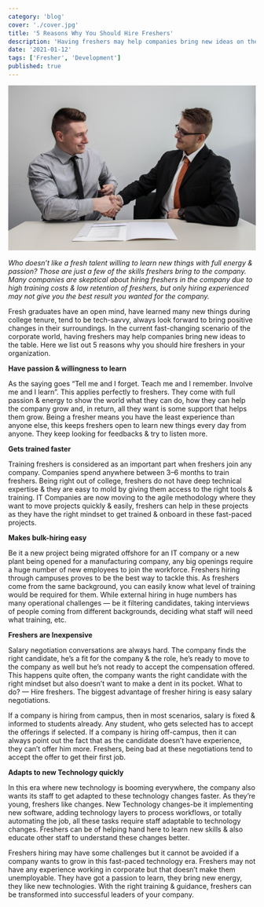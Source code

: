 ```yaml
---
category: 'blog'
cover: './cover.jpg'
title: '5 Reasons Why You Should Hire Freshers'
description: 'Having freshers may help companies bring new ideas on the table.'
date: '2021-01-12'
tags: ['Fresher', 'Development']
published: true
---
```


![5-reasons-why-you-should-hire-freshers](./cover.jpg)

_Who doesn’t like a fresh talent willing to learn new things with full energy & passion? Those are just a few of the skills freshers bring to the company. Many companies are skeptical about hiring freshers in the company due to high training costs & low retention of freshers, but only hiring experienced may not give you the best result you wanted for the company._

Fresh graduates have an open mind, have learned many new things during college tenure, tend to be tech-savvy, always look forward to bring positive changes in their surroundings. In the current fast-changing scenario of the corporate world, having freshers may help companies bring new ideas to the table. Here we list out 5 reasons why you should hire freshers in your organization.

**Have passion & willingness to learn**

As the saying goes “Tell me and I forget. Teach me and I remember. Involve me and I learn”. This applies perfectly to freshers. They come with full passion & energy to show the world what they can do, how they can help the company grow and, in return, all they want is some support that helps them grow. Being a fresher means you have the least experience than anyone else, this keeps freshers open to learn new things every day from anyone. They keep looking for feedbacks & try to listen more.

**Gets trained faster**

Training freshers is considered as an important part when freshers join any company. Companies spend anywhere between 3–6 months to train freshers. Being right out of college, freshers do not have deep technical expertise & they are easy to mold by giving them access to the right tools & training. IT Companies are now moving to the agile methodology where they want to move projects quickly & easily, freshers can help in these projects as they have the right mindset to get trained & onboard in these fast-paced projects.

**Makes bulk-hiring easy**

Be it a new project being migrated offshore for an IT company or a new plant being opened for a manufacturing company, any big openings require a huge number of new employees to join the workforce. Freshers hiring through campuses proves to be the best way to tackle this. As freshers come from the same background, you can easily know what level of training would be required for them. While external hiring in huge numbers has many operational challenges — be it filtering candidates, taking interviews of people coming from different backgrounds, deciding what staff will need what training, etc.

**Freshers are Inexpensive**

Salary negotiation conversations are always hard. The company finds the right candidate, he’s a fit for the company & the role, he’s ready to move to the company as well but he’s not ready to accept the compensation offered. This happens quite often, the company wants the right candidate with the right mindset but also doesn’t want to make a dent in its pocket. What to do? — Hire freshers. The biggest advantage of fresher hiring is easy salary negotiations.

If a company is hiring from campus, then in most scenarios, salary is fixed & informed to students already. Any student, who gets selected has to accept the offerings if selected. If a company is hiring off-campus, then it can always point out the fact that as the candidate doesn’t have experience, they can’t offer him more. Freshers, being bad at these negotiations tend to accept the offer to get their first job.

**Adapts to new Technology quickly**

In this era where new technology is booming everywhere, the company also wants its staff to get adapted to these technology changes faster. As they’re young, freshers like changes. New Technology changes-be it implementing new software, adding technology layers to process workflows, or totally automating the job, all these tasks require staff adaptable to technology changes. Freshers can be of helping hand here to learn new skills & also educate other staff to understand these changes better.

Freshers hiring may have some challenges but it cannot be avoided if a company wants to grow in this fast-paced technology era. Freshers may not have any experience working in corporate but that doesn’t make them unemployable. They have got a passion to learn, they bring new energy, they like new technologies. With the right training & guidance, freshers can be transformed into successful leaders of your company.
